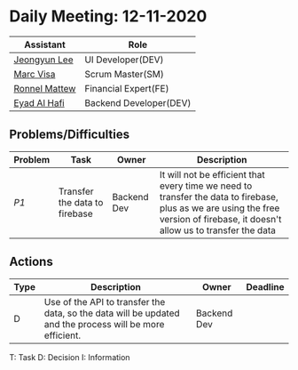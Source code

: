 # Daily Meeting: 12-11-2020

| Assistant  | Role  |  
|---|---|
|[Jeongyun Lee](https://github.com/jy-977) | UI Developer(DEV)|
|[Marc Visa](https://github.com/mvp17) | Scrum Master(SM)|   
|[Ronnel Mattew](https://github.com/ron7858) | Financial Expert(FE) |  
|[Eyad Al Hafi](https://github.com/eyadfhafi) | Backend Developer(DEV) |  


## Problems/Difficulties
| Problem  | Task  | Owner | Description |
|---|---|---|---|
| _P1_ | Transfer the data to firebase | Backend Dev | It will not be efficient that every time we need to transfer the data to firebase, plus as we are using the free version of firebase, it doesn't allow us to transfer the data |

## Actions
| Type  | Description  | Owner | Deadline |
|---|---|---|---|
| D | Use of the API to transfer the data, so the data will be updated and the process will be more efficient. | Backend Dev | |

T: Task
D: Decision
I: Information
